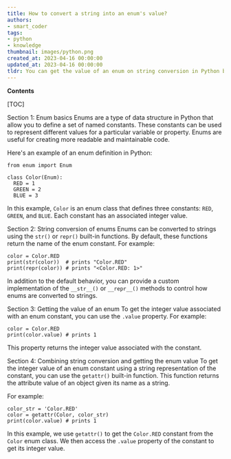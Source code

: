 ```yaml
---
title: How to convert a string into an enum's value?
authors:
- smart_coder
tags:
- python
- knowledge
thumbnail: images/python.png
created_at: 2023-04-16 00:00:00
updated_at: 2023-04-16 00:00:00
tldr: You can get the value of an enum on string conversion in Python by accessing its value attribute.
---
```


**Contents**

[TOC]

Section 1: Enum basics
Enums are a type of data structure in Python that allow you to define a set of named constants. These constants can be used to represent different values for a particular variable or property. Enums are useful for creating more readable and maintainable code.

Here's an example of an enum definition in Python:

```
from enum import Enum

class Color(Enum):
  RED = 1
  GREEN = 2
  BLUE = 3
```

In this example, `Color` is an enum class that defines three constants: `RED`, `GREEN`, and `BLUE`. Each constant has an associated integer value.

Section 2: String conversion of enums
Enums can be converted to strings using the `str()` or `repr()` built-in functions. By default, these functions return the name of the enum constant. For example:

```
color = Color.RED
print(str(color))  # prints "Color.RED"
print(repr(color)) # prints "<Color.RED: 1>"
```

In addition to the default behavior, you can provide a custom implementation of the `__str__()` or `__repr__()` methods to control how enums are converted to strings.

Section 3: Getting the value of an enum
To get the integer value associated with an enum constant, you can use the `.value` property. For example:

```
color = Color.RED
print(color.value) # prints 1
```

This property returns the integer value associated with the constant.

Section 4: Combining string conversion and getting the enum value
To get the integer value of an enum constant using a string representation of the constant, you can use the `getattr()` built-in function. This function returns the attribute value of an object given its name as a string.

For example:

```
color_str = 'Color.RED'
color = getattr(Color, color_str)
print(color.value) # prints 1
```

In this example, we use `getattr()` to get the `Color.RED` constant from the `Color` enum class. We then access the `.value` property of the constant to get its integer value.
